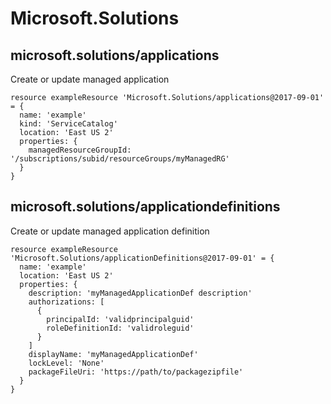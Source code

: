 # Microsoft.Solutions

## microsoft.solutions/applications

Create or update managed application
```bicep
resource exampleResource 'Microsoft.Solutions/applications@2017-09-01' = {
  name: 'example'
  kind: 'ServiceCatalog'
  location: 'East US 2'
  properties: {
    managedResourceGroupId: '/subscriptions/subid/resourceGroups/myManagedRG'
  }
}
```

## microsoft.solutions/applicationdefinitions

Create or update managed application definition
```bicep
resource exampleResource 'Microsoft.Solutions/applicationDefinitions@2017-09-01' = {
  name: 'example'
  location: 'East US 2'
  properties: {
    description: 'myManagedApplicationDef description'
    authorizations: [
      {
        principalId: 'validprincipalguid'
        roleDefinitionId: 'validroleguid'
      }
    ]
    displayName: 'myManagedApplicationDef'
    lockLevel: 'None'
    packageFileUri: 'https://path/to/packagezipfile'
  }
}
```
